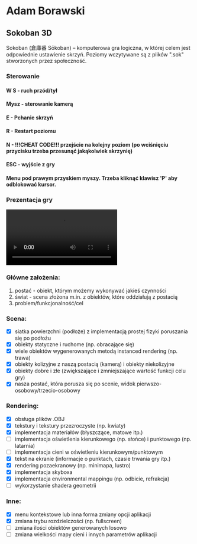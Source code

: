 # Adam Borawski

## Sokoban 3D
Sokoban (倉庫番 Sōkoban) – komputerowa gra logiczna, w której celem jest odpowiednie ustawienie skrzyń.
Poziomy wczytywane są z plików ".sok" stworzonych przez społeczność.
### Sterowanie

#### W S - ruch przód/tył
#### Mysz - sterowanie kamerą
#### E - Pchanie skrzyń
#### R - Restart poziomu
#### N - !!!CHEAT CODE!!! przejście na kolejny poziom (po wciśnięciu przycisku trzeba przesunąć jakąkolwiek skrzynię)

#### ESC - wyjście z gry

#### Menu pod prawym przyskiem myszy. Trzeba kliknąć klawisz 'P' aby odblokować kursor.
### Prezentacja gry
![](video.mp4)

### Główne założenia:
1. postać - obiekt, którym możemy wykonywać jakieś czynności
2. świat - scena złożona m.in. z obiektów, które oddziałują z postacią
3. problem/funkcjonalność/cel 

### Scena:
- [x] siatka powierzchni (podłoże) z implementacją prostej fizyki poruszania się po podłożu
- [x] obiekty statyczne i ruchome (np. obracające się)
- [x] wiele obiektów wygenerowanych metodą instanced rendering (np. trawa)
- [x] obiekty kolizyjne z naszą postacią (kamerą) i obiekty niekolizyjne
- [x] obiekty dobre i złe (zwiększające i zmniejszające wartość funkcji celu gry)
- [x] nasza postać, która porusza się po scenie, widok pierwszo-osobowy/trzecio-osobowy

### Rendering:
- [x] obsługa plików .OBJ
- [x] tekstury i tekstury przezroczyste (np. kwiaty)
- [x] implementacja materiałów (błyszczące, matowe itp.)
- [ ] implementacja oświetlenia kierunkowego (np. słońce) i punktowego (np. latarnia)
- [ ] implementacja cieni w oświetleniu kierunkowym/punktowym
- [x] tekst na ekranie (informacje o punktach, czasie trwania gry itp.)
- [x] rendering pozaekranowy (np. minimapa, lustro)
- [x] implementacja skyboxa
- [x] implementacja environmental mappingu (np. odbicie, refrakcja)
- [ ] wykorzystanie shadera geometrii

### Inne:
- [x] menu kontekstowe lub inna forma zmiany opcji aplikacji
- [x] zmiana trybu rozdzielczości (np. fullscreen)
- [ ] zmiana ilości obiektów generowanych losowo
- [ ] zmiana wielkości mapy cieni i innych parametrów aplikacji
